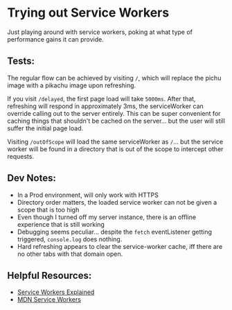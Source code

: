 # Trying out Service Workers

Just playing around with service workers, poking at what type of performance gains it can provide.

## Tests:

The regular flow can be achieved by visiting `/`, which will replace the pichu image with a pikachu image upon refreshing.

If you visit `/delayed`, the first page load will take `5000ms`. After that, refreshing will respond in approximately 3ms,
the serviceWorker can override calling out to the server entirely.  This can be super convenient for caching things that
shouldn't be cached on the server... but the user will still suffer the initial page load.

Visiting `/outOfScope` will load the same serviceWorker as `/`... but the service worker will be found in a directory
that is out of the scope to intercept other requests.


## Dev Notes:

* In a Prod environment, will only work with HTTPS
* Directory order matters, the loaded service worker can not be given a scope that is too high
* Even though I turned off my server instance, there is an offline experience that is still working
* Debugging seems peculiar... despite the `fetch` eventListener getting triggered, `console.log` does nothing.
* Hard refreshing appears to clear the service-worker cache, iff there are no other tabs with that domain open.

## Helpful Resources:

* [Service Workers Explained](https://github.com/slightlyoff/ServiceWorker/blob/master/explainer.md)
* [MDN Service Workers](https://developer.mozilla.org/en-US/docs/Web/API/Service_Worker_API/Using_Service_Workers)